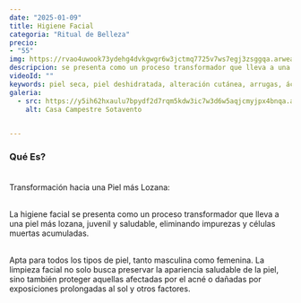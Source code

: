 ```yaml
---
date: "2025-01-09"
title: Higiene Facial 
categoria: "Ritual de Belleza" 
precio: 
- "55"
img: https://rvao4uwook73ydehg4dvkgwgr6w3jctmq7725v7ws7egj3zsggqa.arweave.net/jUDuUs5yv7wMhzcHVRrGj620imyH_67X9pfIZO8yMaA
descripcion: se presenta como un proceso transformador que lleva a una piel más lozana, juvenil y saludable, eliminando impurezas y células muertas acumuladas.
videoId: ""
keywords: piel seca, piel deshidratada, alteración cutánea, arrugas, ácido hialurónico, bienestar de la piel, suavidad piel, restauración de la piel, piel con comedones, exfoliación, piel sucial, celulas muertas, piel grasa, piel envejecida, envejecimiento cutáneo, envejecimiento actinico, manchas, piel sensible, rejuvenecimiento
galeria:
  - src: https://y5ih62hxaulu7bpydf2d7rqm5kdw3ic7w3d6w5aqjcmyjpx4bnqa.arweave.net/x1B_aPcFF0-F-Bl0P8YM6odtoF-2x-t0EEiZhL78C2A
    alt: Casa Campestre Sotavento

  
---
```


### Qué Es? <br><br>

Transformación hacia una Piel más Lozana: <br><br>

La higiene facial se presenta como un proceso transformador que lleva a una piel más lozana, juvenil y saludable, eliminando impurezas y células muertas acumuladas.<br><br>

Apta para todos los tipos de piel, tanto masculina como femenina. La limpieza facial no solo busca preservar la apariencia saludable de la piel, sino también proteger aquellas afectadas por el acné o dañadas por exposiciones prolongadas al sol y otros factores. <br><br>